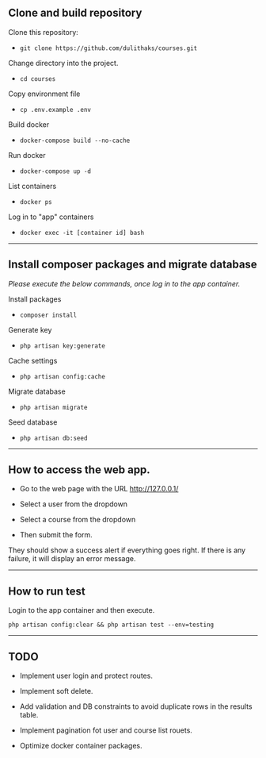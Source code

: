 ## Clone and build repository

Clone this repository:
- `git clone https://github.com/dulithaks/courses.git`

Change directory into the project.
- `cd courses`

Copy environment file
- `cp .env.example .env`

Build docker
- `docker-compose build --no-cache`

Run docker
- `docker-compose up -d`

List containers
- `docker ps`

Log in to "app" containers
- `docker exec -it [container id] bash`

---------

## Install composer packages and migrate database

*Please execute the below commands, once log in to the app container.*

Install packages
- `composer install`

Generate key
- `php artisan key:generate`

Cache settings
- `php artisan config:cache`

Migrate database
- `php artisan migrate`

Seed database
- `php artisan db:seed`


----

## How to access the web app.

- Go to the web page with the URL http://127.0.0.1/

- Select a user from the dropdown
- Select a course from the dropdown
- Then submit the form.

They should show a success alert if everything goes right.
If there is any failure, it will display an error message.

----

## How to run test

Login to the app container and then execute.

`php artisan config:clear && php artisan test --env=testing`

----

## TODO

- Implement user login and protect routes.

- Implement soft delete.

- Add validation and DB constraints to avoid duplicate rows in the results table.

- Implement pagination fot user and course list rouets.

- Optimize docker container packages.
